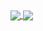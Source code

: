 <a href="https://github.com/anuraghazra/github-readme-stats">
  <img width: 40% align="center" src="https://github-readme-stats.vercel.app/api?username=JERRY-Z-J-R&theme=radical&hide=contribs,prs" />
</a>
<a href="https://github.com/anuraghazra/convoychat">
  <img width: 40% align="center" src="https://github-readme-stats.vercel.app/api/top-langs/?username=JERRY-Z-J-R&layout=compact&theme=radical" />
</a>
